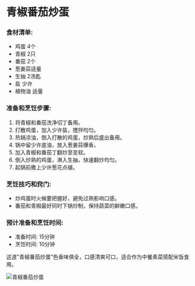 ﻿---
name: 青椒番茄炒蛋
created_at: 20250422_211355
tags: [AI生成]
---

# 青椒番茄炒蛋

### 食材清单:
- 鸡蛋 4个
- 青椒 2只
- 番茄 2个
- 葱姜蒜适量
- 生抽 2汤匙
- 盐 少许
- 植物油 适量

### 准备和烹饪步骤:
1. 将青椒和番茄洗净切丁备用。
2. 打散鸡蛋，加入少许盐，搅拌均匀。
3. 热锅凉油，倒入打散的鸡蛋，炒熟后盛出备用。
4. 锅中留少许底油，放入葱姜蒜爆香。
5. 加入青椒和番茄丁翻炒至变软。
6. 倒入炒熟的鸡蛋，淋入生抽，快速翻炒均匀。
7. 起锅前撒上少许葱花点缀。

### 烹饪技巧和窍门:
- 炒鸡蛋时火候要把握好，避免过熟影响口感。
- 番茄和青椒最好同时下锅炒制，保持蔬菜的鲜嫩口感。

### 预计准备和烹饪时间:
- 准备时间: 15分钟
- 烹饪时间: 10分钟

这道"青椒番茄炒蛋"色香味俱全，口感清爽可口，适合作为中餐素菜搭配米饭食用。

![青椒番茄炒蛋](https://source.unsplash.com/random/800x600/?food,青椒番茄炒蛋)
